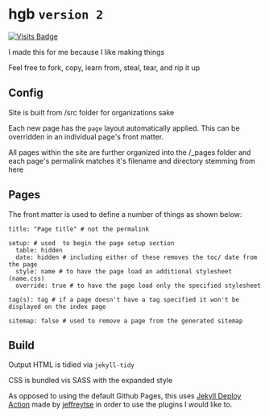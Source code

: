 # hgb `version 2`
[![Visits Badge](https://badges.pufler.dev/visits/higby/hgb)](https://badges.pufler.dev)

I made this for me because I like making things

Feel free to fork, copy, learn from, steal, tear, and rip it up

## Config
Site is built from /src folder for organizations sake

Each new page has the `page` layout automatically applied. This can be overridden in an individual page's front matter.

All pages within the site are further organized into the /_pages folder and each page's permalink matches it's filename and directory stemming from here
## Pages
The front matter is used to define a number of things as shown below:
```
title: "Page title" # not the permalink

setup: # used  to begin the page setup section
  table: hidden
  date: hidden # including either of these removes the toc/ date from the page
  style: name # to have the page load an additional stylesheet (name.css)
  override: true # to have the page load only the specified stylesheet

tag(s): tag # if a page doesn't have a tag specified it won't be displayed on the index page

sitemap: false # used to remove a page from the generated sitemap
```
## Build
Output HTML is tidied via `jekyll-tidy`

CSS is bundled vis SASS with the expanded style

As opposed to using the default Github Pages, this uses [Jekyll Deploy Action](https://github.com/jeffreytse/jekyll-deploy-action) made by [jeffreytse](https://github.com/jeffreytse) in order to use the plugins I would like to.
